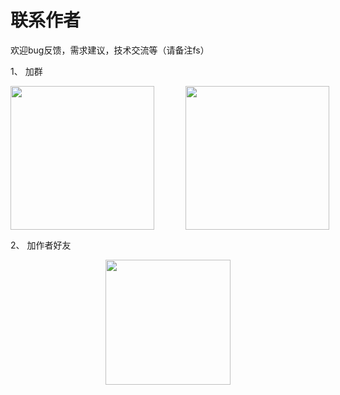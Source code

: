 # 联系作者

欢迎bug反馈，需求建议，技术交流等（请备注fs）

1、 加群
<div style="display: flex; justify-content:space-around;"><img style="margin-right:50px" height="230px" src="http://wxgroup.docmirror.cn/weixin/group/fast-crud/1qrcode.jpg"><img height="230px" src="https://gitee.com/fast-crud/fast-crud/raw/main/images/qq_group.png"></div>

2、 加作者好友
<div style="display: flex; justify-content:space-around;"><img height="200px" src="https://gitee.com/fast-crud/fast-crud/raw/main/images/me.png"></div>

